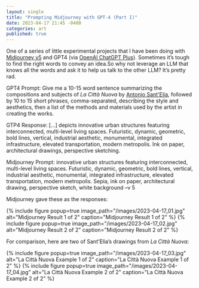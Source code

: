 ```yaml
---
layout: single
title: "Prompting Midjourney with GPT-4 (Part I)"
date: 2023-04-17 21:45 -0400
categories: art
published: true
---
```


One of a series of little experimental projects that I have been doing with [Midjourney v5](https://docs.midjourney.com/docs/quick-start) and GPT4 (via [OpenAI ChatGPT Plus](https://openai.com/blog/chatgpt-plus)). Sometimes it’s tough to find the right words to convey an idea.So why not leverage an LLM that knows all the words and ask it to help us talk to the other LLM? It’s pretty rad.

GPT4 Prompt: Give me a 10-15 word sentence summarizing the compositions and subjects of _La Città Nuova_ by [Antonio Sant'Elia](https://en.wikipedia.org/wiki/Antonio_Sant%27Elia), followed by 10 to 15 short phrases, comma-separated, describing the style and aesthetics, then a list of the methods and materials used by the artist in creating the works.

GTP4 Response: […] depicts innovative urban structures featuring interconnected, multi-level living spaces. Futuristic, dynamic, geometric, bold lines, vertical, industrial aesthetic, monumental, integrated infrastructure, elevated transportation, modern metropolis. Ink on paper, architectural drawings, perspective sketching.

Midjourney Prompt: innovative urban structures featuring interconnected, multi-level living spaces. Futuristic, dynamic, geometric, bold lines, vertical, industrial aesthetic, monumental, integrated infrastructure, elevated transportation, modern metropolis. Sepia, ink on paper, architectural drawing, perspective sketch, white background –v 5

Midjourney gave these as the responses:

{% include figure popup=true image_path="/images/2023-04-17_01.jpg" alt="Midjourney Result 1 of 2" caption="Midjourney Result 1 of 2" %}
{% include figure popup=true image_path="/images/2023-04-17_02.jpg" alt="Midjourney Result 2 of 2" caption="Midjourney Result 2 of 2" %}

For comparison, here are two of Sant'Elia’s drawings from _La Città Nuova_:

{% include figure popup=true image_path="/images/2023-04-17_03.jpg" alt="La Città Nuova Example 1 of 2" caption="La Città Nuova Example 1 of 2" %}
{% include figure popup=true image_path="/images/2023-04-17_04.jpg" alt="La Città Nuova Example 2 of 2" caption="La Città Nuova Example 2 of 2" %}